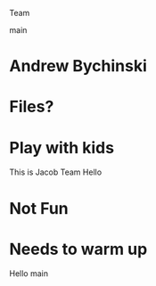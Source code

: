 Team


 main
# Andrew Bychinski
# Files?
# Play with kids
This is Jacob
 Team
Hello
# Not Fun
# Needs to warm up

Hello
 main
